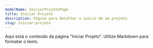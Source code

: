 ```yaml
---
modelName: IniciarProjetoPage
title: Iniciar Projeto
description: Página para detalhar o início de um projeto.
slug: iniciar-projeto
---
```


Aqui está o conteúdo da página "Iniciar Projeto". Utilize Markdown para formatar o texto.
